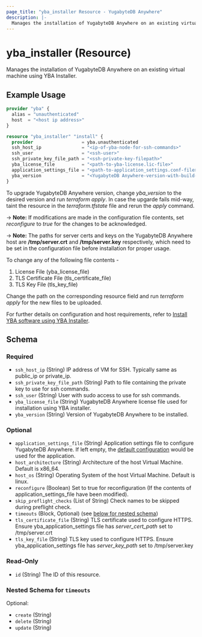 ```yaml
---
page_title: "yba_installer Resource - YugabyteDB Anywhere"
description: |-
  Manages the installation of YugabyteDB Anywhere on an existing virtual machine using YBA Installer.
---
```


# yba_installer (Resource)

Manages the installation of YugabyteDB Anywhere on an existing virtual machine using YBA Installer.

## Example Usage

```terraform
provider "yba" {
  alias = "unauthenticated"
  host  = "<host ip address>"
}

resource "yba_installer" "install" {
  provider                  = yba.unauthenticated
  ssh_host_ip               = "<ip-of-yba-node-for-ssh-commands>"
  ssh_user                  = "<ssh-user>"
  ssh_private_key_file_path = "<ssh-private-key-filepath>"
  yba_license_file          = "<path-to-yba-license.lic-file>"
  application_settings_file = "<path-to-application_settings.conf-file>"
  yba_version               = "<YugabyteDB Anywhere-version-with-build-number>"
}
```

To upgrade YugabyteDB Anywhere version, change *yba_version* to the desired version and run *terraform apply*. In case the upgarde fails mid-way, taint the resource in the *terraform.tfstate* file and rerun the *apply* command.

-> **Note:** If modifications are made in the configuration file contents, set *reconfigure* to *true* for the changes to be acknowledged.

-> **Note:** The paths for server certs and keys on the YugabyteDB Anywhere host are **/tmp/server.crt** and **/tmp/server.key** respectively, which need to be set in the configuration file before installation for proper usage.

To change any of the following file contents -

1. License File (yba_license_file)
2. TLS Certificate File (tls_certificate_file)
3. TLS Key File (tls_key_file)

Change the path on the corresponding resource field and run *terraform apply* for the new files to be uploaded.

For further details on configuration and host requirements, refer to [Install YBA software using YBA Installer](https://docs.yugabyte.com/preview/yugabyte-platform/install-yugabyte-platform/install-software/installer/).

<!-- schema generated by tfplugindocs -->
## Schema

### Required

- `ssh_host_ip` (String) IP address of VM for SSH. Typically same as public_ip or private_ip.
- `ssh_private_key_file_path` (String) Path to file containing the private key to use for ssh commands.
- `ssh_user` (String) User with sudo access to use for ssh commands.
- `yba_license_file` (String) YugabyteDB Anywhere license file used for installation using YBA installer.
- `yba_version` (String) Version of YugabyteDB Anywhere to be installed.

### Optional

- `application_settings_file` (String) Application settings file to configure YugabyteDB Anywhere. If left empty, the [default configuration](https://github.com/yugabyte/terraform-provider-yba/tree/main/modules/resources/yba-ctl.yml) would be used for the application.
- `host_architecture` (String) Architecture of the host Virtual Machine. Default is x86_64.
- `host_os` (String) Operating System of the host Virtual Machine. Default is linux.
- `reconfigure` (Boolean) Set to true for reconfiguration (If the contents of application_settings_file have been modified).
- `skip_preflight_checks` (List of String) Check names to be skipped during preflight check.
- `timeouts` (Block, Optional) (see [below for nested schema](#nestedblock--timeouts))
- `tls_certificate_file` (String) TLS certificate used to configure HTTPS. Ensure yba_application_settings file has *server_cert_path* set to /tmp/server.crt
- `tls_key_file` (String) TLS key used to configure HTTPS. Ensure yba_application_settings file has *server_key_path* set to /tmp/server.key

### Read-Only

- `id` (String) The ID of this resource.

<a id="nestedblock--timeouts"></a>
### Nested Schema for `timeouts`

Optional:

- `create` (String)
- `delete` (String)
- `update` (String)
